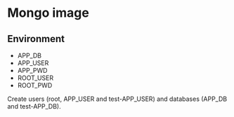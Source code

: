 # Mongo image

## Environment

- APP_DB
- APP_USER
- APP_PWD
- ROOT_USER
- ROOT_PWD

Create users (root, APP_USER and test-APP_USER) and databases (APP_DB and test-APP_DB).


